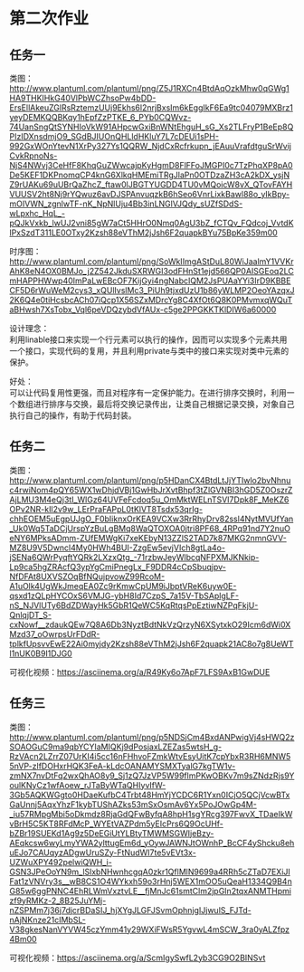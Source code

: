 # 第二次作业
## 任务一
类图：http://www.plantuml.com/plantuml/png/Z5J1RXCn4BtdAqOzkMhw0qGWg1HA9THKIHkG40VlPbWCZhsoPw4bDD-ErsEllAkeuZGlRsRztemzUUj9Ekhs6l2nrjBxsIm6kEggIkF6Ea9tc04079MXBrz1yeyDEMKQQBKqy1hEpfZzPTKE_6_PYb0CQWvz-74UanSngQtSYNHIoVkW91AHpcwGxiBnWNtEhguH_sG_Xs2TLFryP1BeEp8QPIzIDXnsdmjO9_SGdBJIUOnQHLldHKluY7L7cDEUi1sPH-992GxWOnYtevN1XrPy327Ys1QQRW_NjdCxRcfrkupn_jEAuuVrafdtguSrWvijCvkRpnoNs-NjS4NWvj3CeHfF8KhqGuZWwcajpKyHgmD8FlFFoJMGPI0c7TzPhqXP8pA0De5KEF1DKPnomqCP4knG6XlkqHMEmiTRgJlaPn0OTDzaZH3cA2kDX_ysjNZ9rUAKu69uUBrQaZhcZ_ftaw0lJBGTYUGDD4TU0vMQoicW8vX_QTovFAYHVUUSV2ht8Nj9rYQwuz6avDJSPAnvuqzkB6hSeo6VnrLixkBawl88o_yIkBpy-mOIVWN_zgnlwTF-nK_NpNlUju4Bb3inLNGlVJQdy_sUZfSDdS-wLpxhc_HqL_-pQJkVxkb_lwUJ2vni85gW7aCt5HHrO0Nmq0AgU3bZ_fCTQv_FQdcoj_VvtdKlPxSzdT311LE0OTxy2Kzsh88eVThM2jJsh6F2quapkBYu75BpKe359m00  

时序图：http://www.plantuml.com/plantuml/png/SoWkIImgAStDuL80WiJaalmY1VVKrAhK8eN4OX0BMJo_j2Z542JkduSXRWGI3odFHnSt1ejd566QP0AISGEoq2LCmHAPPHWwp40ImPaLwEBcOF7KijGyi4ngNabcIQM2JsPUAaYYi3IrD9KBBECF5D6rWuWeM2cys3_xQUlIvslMc3_PiUh9tjxdUzU1b86yWLMP2OeoYAzqxJ2K6Q4e0tiHcsbcACh07iQcp1X56SZxMDrcYg8C4XfOt6Q8K0PMvmxqWQuTaBHwsh7XsTobx_Vql6peVDQzybdVfAUx-c5ge2PPGKKTKlDIW6a60000

设计理念：  
利用linable接口来实现一个行元素可以执行的操作，因而可以实现多个元素共用一个接口，实现代码的复用，并且利用private与类中的接口来实现对类中元素的保护。  

好处：  
可以让代码复用性更强，而且对程序有一定保护能力。在进行排序交换时，利用一个数组进行排序与交换，最后将交换记录传出，让类自己根据记录交换，对象自己执行自己的操作，有助于代码封装。

## 任务二
类图：http://www.plantuml.com/plantuml/png/p5HDanCX4BtdLtJjYTIwlo2bvNhnuc4rwiNom4pQY65WX1wDhjdVBj1GwHbJrXvtBhpf3tZlGVNBI3hGD5Z0OszrZAjLMU3M4eQj3tI_WlGz64UVFeFcdoq5u_OmMktWELnTSVI7Dpk8F_MeKZ6OPv2NR-kIl2v9w_LErPraFAPpL0tKlVT8Tsdx53qrIg-chhEOEM5uEgpUJgO_F0bIiknxOrKEA9VCXw3RrRhyDrv82ssl4NytMVUfYan_Uk0Wq5TaDCjUrspYzBuLgBMq8WaQTOXOA0jtri8PF68_4RPq91nd7Y2nuOeNY6MPksADmm-ZUfEMWgKi7xeKEbyN13ZZlS2TAD7k87MKG2nmnGVV-MZ8U9V5Dwncl4My0HWh4BUI-ZzgEw5evjVIch8gtLa4o-jSENa6QWrPyqftYQRk2LXzxQtg_-71rzbwJeyWlbcqNFPXMJKNkip-Lp9ca5hgZRAcfQ3ypYgCmiPnegLx_F9DDR4cCpSbuqjpv-NfDFAt8UXVSZOqBfNQujpvowZ99RcoM-A1uOlk4UgWkJmeqEA0Zc9rKmwCpUM9iJbptVReK6uyw0E-qsxd1zQLpHYCOxS6VMJG-ybH8Id7CzpS_7a15V-TbSAplgLF-nS_NJVlUTy6BdZDWayHk5GbR1QeWC5KqRtqsPpEztiwNZPqFkjU-QnlqjDT_S-cxNowf__zdaukQEw7Q8A6Db3NyztBdtNkVzQrzyN6XSytxkO29Icm6dWi0XMzd37_oOwrpsUrFDdR-tplkfUpsvvEwE22Ai0myjdy2Kzsh88eVThM2jJsh6F2quapk21AC8o7g8UeWTl1nUK0B9I1DJG0

可视化视频：https://asciinema.org/a/R49Ky6o7ApF7LFS9AxB1GwDUE

## 任务三
类图：http://www.plantuml.com/plantuml/png/p5NDSjCm4BxdANPwigVj4sHWQ2zSOAOGuC9ma9qbYCYIaMIQKj9dPosjaxLZEZas5wtsH_g-RzVAcn2LZrrZ07UrKI4i5cc16nFHhvoFZmkWtvEsyUitK7cpYbxR3RH6MNW55nVP-zlfDOHxrHQK3FeA-kLdcOANAMYSMXTyalG7kgTW1v-zmNX7nvDtFq2wxQhAO8y9_Sj1zQ7JzVP5W99flmPKwOBKv7m9sZNdzRjs9YoulKNyCz1wfAoew_rJTaByWTaQHIyvIfW-3Gb5AQKWGgto0HDaeKufbC4Trbt48HmYjYCDC6R1Yxn0ICjO5QCjVcwBTxGaUnnj5AqxYhzF1kybTUShAZks53mSxOsmAv6Yx5PoJOwGp4M-_iu57RMpgMbi5oDkmdz8RjaGdQFwByfqA8hpH1sgYRcg397FwvX_TDaeIkWvBrH5C5KT8RFdMcP_WYEtVAZPdm5yEIcPrs6Q9OcUHf-bZBr19SUEKd1Ag9z5DeEGiUtYLBtyTMWMSGWIjeBzy-AEqkcsw6wyLmyYWA2ylttugEm6d_yOywJAWNJtOWnhP_BcCF4yShcku8ehuEJo7CAUqyzADgwUruSZy-FtNudWI7te5vEVt3x-UZWuXPY492pelwiQWH_i-GSN3JPeOoYN9m_lSlxbNHwnhcgqA0zkr1QflMlN9699a4RRh5cZTaD7EXiJIFat1zVNVry3s__wB8CS1O4WYkxh59o3rHnj5WEX1mOO5uQeaH1334Q9B4nG85w6ggPNNC4EhRLWmVxztvLE__fjMnJc61smtClm2jpGIn2tqxANMTHpmizf9yRMKz-2_8B25JuYMj-nZSPMm7j36j7djcrBDaSIJ_hjXYgJLGFJSvmOphnjgIJjwulS_FJTd-nAjNKnze21cIMbSL-V38gkesNanVYVW45czYmm41y29WXiFWsR5YgvwL4mSCW_3ra0yALZfpz4Bm00

可视化视频：https://asciinema.org/a/ScmIgySwfL2yb3CG9O2BINSvt